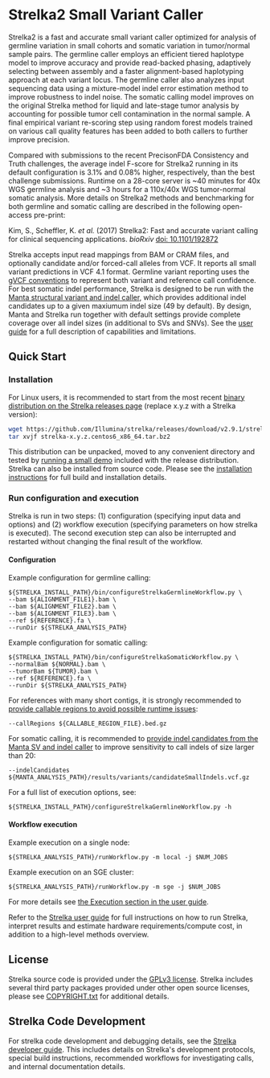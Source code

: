 Strelka2 Small Variant Caller
============================

Strelka2 is a fast and accurate small variant caller optimized for analysis of germline variation in small cohorts and somatic variation in tumor/normal sample pairs. The germline caller employs an efficient tiered haplotype model to improve accuracy and provide read-backed phasing, adaptively selecting between assembly and a faster alignment-based haplotyping approach at each variant locus. The germline caller also analyzes input sequencing data using a mixture-model indel error estimation method to improve robustness to indel noise. The somatic calling model improves on the original Strelka method for liquid and late-stage tumor analysis by accounting for possible tumor cell contamination in the normal sample. A final empirical variant re-scoring step using random forest models trained on various call quality features has been added to both callers to further improve precision.

Compared with submissions to the recent PrecisonFDA Consistency and Truth challenges, the average indel F-score for Strelka2 running in its default configuration is 3.1% and 0.08% higher, respectively, than the best challenge submissions. Runtime on a 28-core server is ~40 minutes for 40x WGS germline analysis and ~3 hours for a 110x/40x WGS tumor-normal somatic analysis. More details on Strelka2 methods and benchmarking for both germline and somatic calling are described in the following open-access pre-print:

Kim, S., Scheffler, K. *et al.* (2017) Strelka2: Fast and accurate variant calling for clinical sequencing applications. *bioRxiv* [doi: 10.1101/192872][preprint]

Strelka accepts input read mappings from BAM or CRAM files, and optionally candidate and/or forced-call alleles from VCF. It reports all small variant predictions in VCF 4.1 format. Germline variant reporting uses the [gVCF conventions][gvcfPage] to represent both variant and reference
call confidence. For best somatic indel performance, Strelka is designed to be run with the [Manta structural variant and indel caller][manta], which provides additional indel candidates up to a given maxiumum indel size (49 by default). By design, Manta and Strelka run together with default settings provide complete coverage over all indel sizes (in additional to SVs and SNVs). See the [user guide][UserGuide] for a full description of capabilities and limitations.

[preprint]:http://dx.doi.org/10.1101/192872
[gvcfPage]:https://sites.google.com/site/gvcftools/home/about-gvcf
[manta]:https://github.com/Illumina/manta
[UserGuide]:docs/userGuide/README.md

Quick Start
---------------

### Installation
For Linux users, it is recommended to start from the most recent
[binary distribution on the Strelka releases page][releases] (replace x.y.z with a Strelka version):
```bash
wget https://github.com/Illumina/strelka/releases/download/v2.9.1/strelka-x.y.z.centos6_x86_64.tar.bz2
tar xvjf strelka-x.y.z.centos6_x86_64.tar.bz2
```
This distribution can be unpacked, moved to any convenient directory and
tested by [running a small demo](docs/userGuide/installation.md#demo)
included with the release distribution. Strelka can also be installed
from source code. Please see the [installation instructions](docs/userGuide/installation.md)
for full build and installation details.

[releases]:https://github.com/Illumina/strelka/releases


### Run configuration and execution

Strelka is run in two steps: (1) configuration (specifying input data and options) and 
(2) workflow execution (specifying parameters on how strelka is executed). The second execution step can also be interrupted and restarted without changing the final result of the workflow. 

#### Configuration
Example configuration for germline calling:

    ${STRELKA_INSTALL_PATH}/bin/configureStrelkaGermlineWorkflow.py \
    --bam ${ALIGNMENT_FILE1}.bam \
    --bam ${ALIGNMENT_FILE2}.bam \
    --bam ${ALIGNMENT_FILE3}.bam \
    --ref ${REFERENCE}.fa \
    --runDir ${STRELKA_ANALYSIS_PATH}

Example configuration for somatic calling:

    ${STRELKA_INSTALL_PATH}/bin/configureStrelkaSomaticWorkflow.py \
    --normalBam ${NORMAL}.bam \
    --tumorBam ${TUMOR}.bam \
    --ref ${REFERENCE}.fa \
    --runDir ${STRELKA_ANALYSIS_PATH}

[excludeContigs]:https://git.illumina.com/Bioinformatics/strelkadev/blob/develop/docs/userGuide/README.md#improving-runtime-for-references-with-many-short-contigs-such-as-grch38

For references with many short contigs, it is strongly recommended to 
[provide callable regions to avoid possible runtime issues][excludeContigs]:

    --callRegions ${CALLABLE_REGION_FILE}.bed.gz 

[mantaCandidates]: https://git.illumina.com/Bioinformatics/strelkadev/blob/develop/docs/userGuide/README.md#somatic-configuration-example

For somatic calling, it is recommended to [provide indel candidates from the Manta SV and indel caller][mantaCandidates]
to improve sensitivity to call indels of size larger than 20: 

    --indelCandidates ${MANTA_ANALYSIS_PATH}/results/variants/candidateSmallIndels.vcf.gz

For a full list of execution options, see:

    ${STRELKA_INSTALL_PATH}/configureStrelkaGermlineWorkflow.py -h

#### Workflow execution

Example execution on a single node:

    ${STRELKA_ANALYSIS_PATH}/runWorkflow.py -m local -j $NUM_JOBS

Example execution on an SGE cluster:

    ${STRELKA_ANALYSIS_PATH}/runWorkflow.py -m sge -j $NUM_JOBS

[runWorkflowUserGuide]: https://git.illumina.com/Bioinformatics/strelkadev/blob/develop/docs/userGuide/README.md#execution

For more details see [the Execution section in the user guide][runWorkflowUserGuide].

Refer to the [Strelka user guide][UserGuide] for full instructions on how to run Strelka, 
interpret results and estimate hardware requirements/compute cost, 
in addition to a high-level methods overview.

License
-------

Strelka source code is provided under the [GPLv3 license](LICENSE.txt).
Strelka includes several third party packages provided under other
open source licenses, please see [COPYRIGHT.txt](COPYRIGHT.txt)
for additional details.



Strelka Code Development
------------------------

For strelka code development and debugging details, see the
[Strelka developer guide][DeveloperGuide]. This includes details
on Strelka's development protocols, special build instructions,
recommended workflows for investigating
calls, and internal documentation details.

[DeveloperGuide]:docs/developerGuide/README.md
